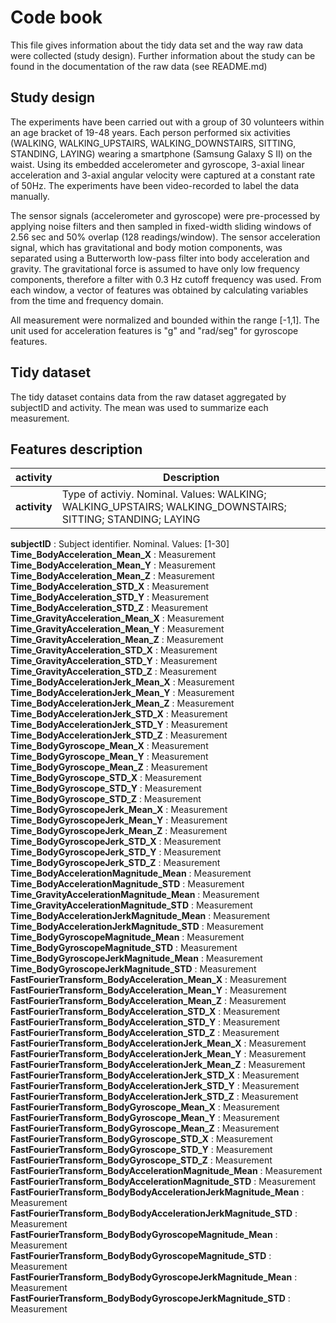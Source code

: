 # Code book
This file gives information about the tidy data set and the way raw data were collected (study design). Further information about the study can be found in the documentation of the raw data (see README.md)

## Study design
The experiments have been carried out with a group of 30 volunteers within an age bracket of 19-48 years. Each person performed six activities (WALKING, WALKING_UPSTAIRS, WALKING_DOWNSTAIRS, SITTING, STANDING, LAYING) wearing a smartphone (Samsung Galaxy S II) on the waist. Using its embedded accelerometer and gyroscope, 3-axial linear acceleration and 3-axial angular velocity were captured at a constant rate of 50Hz. The experiments have been video-recorded to label the data manually. 

The sensor signals (accelerometer and gyroscope) were pre-processed by applying noise filters and then sampled in fixed-width sliding windows of 2.56 sec and 50% overlap (128 readings/window). The sensor acceleration signal, which has gravitational and body motion components, was separated using a Butterworth low-pass filter into body acceleration and gravity. The gravitational force is assumed to have only low frequency components, therefore a filter with 0.3 Hz cutoff frequency was used. From each window, a vector of features was obtained by calculating variables from the time and frequency domain.

All measurement were normalized and bounded within the range [-1,1]. The unit used for acceleration features is "g" and "rad/seg" for gyroscope features.

## Tidy dataset
The tidy dataset contains data from the raw dataset aggregated by subjectID and activity. The mean was used to summarize each measurement.

## Features description
activity | Description 
--- | ---
|**activity** | Type of activiy. Nominal. Values: WALKING; WALKING_UPSTAIRS; WALKING_DOWNSTAIRS; SITTING; STANDING; LAYING
**subjectID** : Subject identifier. Nominal. Values: [1-30]
**Time_BodyAcceleration_Mean_X** : Measurement
**Time_BodyAcceleration_Mean_Y** : Measurement
**Time_BodyAcceleration_Mean_Z** : Measurement
**Time_BodyAcceleration_STD_X** : Measurement
**Time_BodyAcceleration_STD_Y** : Measurement
**Time_BodyAcceleration_STD_Z** : Measurement
**Time_GravityAcceleration_Mean_X** : Measurement
**Time_GravityAcceleration_Mean_Y** : Measurement
**Time_GravityAcceleration_Mean_Z** : Measurement
**Time_GravityAcceleration_STD_X** : Measurement
**Time_GravityAcceleration_STD_Y** : Measurement
**Time_GravityAcceleration_STD_Z** : Measurement
**Time_BodyAccelerationJerk_Mean_X** : Measurement
**Time_BodyAccelerationJerk_Mean_Y** : Measurement
**Time_BodyAccelerationJerk_Mean_Z** : Measurement
**Time_BodyAccelerationJerk_STD_X** : Measurement
**Time_BodyAccelerationJerk_STD_Y** : Measurement
**Time_BodyAccelerationJerk_STD_Z** : Measurement
**Time_BodyGyroscope_Mean_X** : Measurement
**Time_BodyGyroscope_Mean_Y** : Measurement
**Time_BodyGyroscope_Mean_Z** : Measurement
**Time_BodyGyroscope_STD_X** : Measurement
**Time_BodyGyroscope_STD_Y** : Measurement
**Time_BodyGyroscope_STD_Z** : Measurement
**Time_BodyGyroscopeJerk_Mean_X** : Measurement
**Time_BodyGyroscopeJerk_Mean_Y** : Measurement
**Time_BodyGyroscopeJerk_Mean_Z** : Measurement
**Time_BodyGyroscopeJerk_STD_X** : Measurement
**Time_BodyGyroscopeJerk_STD_Y** : Measurement
**Time_BodyGyroscopeJerk_STD_Z** : Measurement
**Time_BodyAccelerationMagnitude_Mean** : Measurement
**Time_BodyAccelerationMagnitude_STD** : Measurement
**Time_GravityAccelerationMagnitude_Mean** : Measurement
**Time_GravityAccelerationMagnitude_STD** : Measurement
**Time_BodyAccelerationJerkMagnitude_Mean** : Measurement
**Time_BodyAccelerationJerkMagnitude_STD** : Measurement
**Time_BodyGyroscopeMagnitude_Mean** : Measurement
**Time_BodyGyroscopeMagnitude_STD** : Measurement
**Time_BodyGyroscopeJerkMagnitude_Mean** : Measurement
**Time_BodyGyroscopeJerkMagnitude_STD** : Measurement
**FastFourierTransform_BodyAcceleration_Mean_X** : Measurement
**FastFourierTransform_BodyAcceleration_Mean_Y** : Measurement
**FastFourierTransform_BodyAcceleration_Mean_Z** : Measurement
**FastFourierTransform_BodyAcceleration_STD_X** : Measurement
**FastFourierTransform_BodyAcceleration_STD_Y** : Measurement
**FastFourierTransform_BodyAcceleration_STD_Z** : Measurement
**FastFourierTransform_BodyAccelerationJerk_Mean_X** : Measurement
**FastFourierTransform_BodyAccelerationJerk_Mean_Y** : Measurement
**FastFourierTransform_BodyAccelerationJerk_Mean_Z** : Measurement
**FastFourierTransform_BodyAccelerationJerk_STD_X** : Measurement
**FastFourierTransform_BodyAccelerationJerk_STD_Y** : Measurement
**FastFourierTransform_BodyAccelerationJerk_STD_Z** : Measurement
**FastFourierTransform_BodyGyroscope_Mean_X** : Measurement
**FastFourierTransform_BodyGyroscope_Mean_Y** : Measurement
**FastFourierTransform_BodyGyroscope_Mean_Z** : Measurement
**FastFourierTransform_BodyGyroscope_STD_X** : Measurement
**FastFourierTransform_BodyGyroscope_STD_Y** : Measurement
**FastFourierTransform_BodyGyroscope_STD_Z** : Measurement
**FastFourierTransform_BodyAccelerationMagnitude_Mean** : Measurement
**FastFourierTransform_BodyAccelerationMagnitude_STD** : Measurement
**FastFourierTransform_BodyBodyAccelerationJerkMagnitude_Mean** : Measurement
**FastFourierTransform_BodyBodyAccelerationJerkMagnitude_STD** : Measurement
**FastFourierTransform_BodyBodyGyroscopeMagnitude_Mean** : Measurement
**FastFourierTransform_BodyBodyGyroscopeMagnitude_STD** : Measurement
**FastFourierTransform_BodyBodyGyroscopeJerkMagnitude_Mean** : Measurement
**FastFourierTransform_BodyBodyGyroscopeJerkMagnitude_STD** : Measurement
